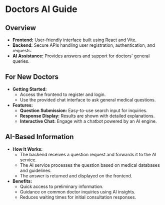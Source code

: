 # Doctors AI Guide

## Overview
- **Frontend:** User-friendly interface built using React and Vite.
- **Backend:** Secure APIs handling user registration, authentication, and requests.
- **AI Assistance:** Provides answers and support for doctors' general queries.

## For New Doctors
- **Getting Started:**  
  - Access the frontend to register and login.
  - Use the provided chat interface to ask general medical questions.
- **Features:**
  - **Question Submission:** Easy-to-use search input for inquiries.
  - **Response Display:** Results are shown with detailed explanations.
  - **Interactive Chat:** Engage with a chatbot powered by an AI engine.
  
## AI-Based Information
- **How It Works:**  
  - The backend receives a question request and forwards it to the AI service.
  - The AI service processes the question based on medical databases and guidelines.
  - The answer is returned and displayed on the frontend.
- **Benefits:**
  - Quick access to preliminary information.
  - Guidance on common doctor inquiries using AI insights.
  - Reduces waiting times for initial consultation responses.

<!-- ...further details to be added as development progresses... -->

